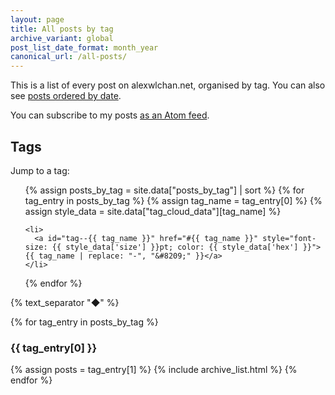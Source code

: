 ```yaml
---
layout: page
title: All posts by tag
archive_variant: global
post_list_date_format: month_year
canonical_url: /all-posts/
---
```


This is a list of every post on alexwlchan.net, organised by tag.
You can also see [posts ordered by date](/all-posts/).

You can subscribe to my posts [as an Atom feed](/atom.xml).



## Tags

Jump to a tag:

<ul id="tag_cloud">
  {% assign posts_by_tag = site.data["posts_by_tag"] | sort %}
  {% for tag_entry in posts_by_tag %}
    {% assign tag_name = tag_entry[0] %}
    {% assign style_data = site.data["tag_cloud_data"][tag_name] %}

    <li>
      <a id="tag--{{ tag_name }}" href="#{{ tag_name }}" style="font-size: {{ style_data['size'] }}pt; color: {{ style_data['hex'] }}">{{ tag_name | replace: "-", "&#8209;" }}</a>
    </li>
  {% endfor %}
</ul>

{% text_separator "◆" %}

{% for tag_entry in posts_by_tag %}
  <h3 id="{{ tag_entry[0] }}">{{ tag_entry[0] }}</h3>

  {% assign posts = tag_entry[1] %}
  {% include archive_list.html %}
{% endfor %}
